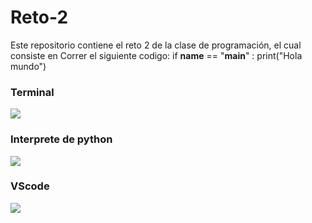# Reto-2
Este repositorio contiene el reto 2 de la clase de programación, el cual consiste en 
Correr el siguiente codigo:
		if __name__ == "__main__" :
  		print("Hola mundo")

### Terminal
![](https://i.postimg.cc/QMCbTvTv/Repo2-1.png)
### Interprete de python
![](https://i.postimg.cc/2SKWPy1X/Repo2-2.png)
### VScode
![](https://i.postimg.cc/QxVxvbch/Repo2-3.png)
